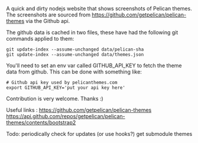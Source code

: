 A quick and dirty nodejs website that shows screenshots of Pelican themes.  The screenshots are sourced from https://github.com/getpelican/pelican-themes via the Github api.

The github data is cached in two files, these have had the following git commands applied to them:

    git update-index --assume-unchanged data/pelican-sha
    git update-index --assume-unchanged data/themes.json


You'll need to set an env var called GITHUB_API_KEY to fetch the theme data from github.  This can be done with something like:

    # Github api key used by pelicanthemes.com
    export GITHUB_API_KEY='put your api key here'

Contribution is very welcome.  Thanks :)


Useful links :
https://github.com/getpelican/pelican-themes
https://api.github.com/repos/getpelican/pelican-themes/contents/bootstrap2


Todo:
periodically check for updates (or use hooks?)
get submodule themes
